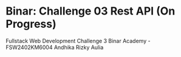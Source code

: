 # Binar: Challenge 03 Rest API (On Progress)
Fullstack Web Development Challenge 3 Binar Academy - FSW2402KM6004 Andhika Rizky Aulia  

